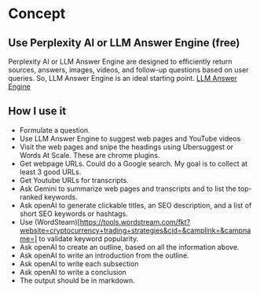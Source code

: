 # Concept

## Use Perplexity AI or LLM Answer Engine (free)

Perplexity AI or LLM Answer Engine are designed to efficiently return sources, answers, images, videos, and follow-up questions based on user queries. So, LLM Answer Engine is an ideal starting point.
[LLM Answer Engine](https://github.com/developersdigest/llm-answer-engine)

## How I use it

- Formulate a question.
- Use LLM Answer Engine to suggest web pages and YouTube videos
- Visit the web pages and snipe the headings using Ubersuggest or Words At Scale. These are chrome plugins.
- Get webpage URLs. Could do a Google search. My goal is to collect at least 3 good URLs.
- Get Youtube URLs for transcripts.
- Ask Gemini to summarize web pages and transcripts and to list the top-ranked keywords.
- Ask openAI to generate clickable titles, an SEO description, and a list of short SEO keywords or hashtags.
- Use (WordSteam)[https://tools.wordstream.com/fkt?website=cryptocurrency+trading+strategies&cid=&camplink=&campname=] to validate keyword popularity.
- Ask openAI to create an outline, based on all the information above.
- Ask openAI to write an introduction from the outline.
- Ask openAI to write each subsection
- Ask openAI to write a conclusion
- The output should be in markdown.
